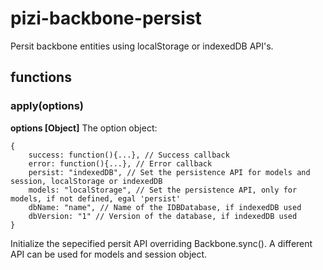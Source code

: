 # pizi-backbone-persist

Persit backbone entities using localStorage or indexedDB API's.

## functions

### apply(options)

**options [Object]** The option object:

	{
		success: function(){...}, // Success callback
		error: function(){...}, // Error callback
	  	persist: "indexedDB", // Set the persistence API for models and session, localStorage or indexedDB
	  	models: "localStorage", // Set the persistence API, only for models, if not defined, egal 'persist'
	  	dbName: "name", // Name of the IDBDatabase, if indexedDB used
		dbVersion: "1" // Version of the database, if indexedDB used
	} 

Initialize the sepecified persit API overriding Backbone.sync(). A different API can be used for models and session object.
